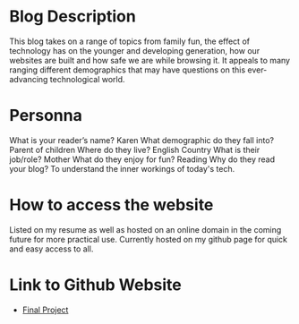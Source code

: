 # Blog Description

This blog takes on a range of topics from family fun, the effect of technology has on the younger and developing generation, how our websites are built and how safe we are while browsing it. It appeals to many ranging different demographics that may have questions on this ever-advancing technological world.

# Personna

What is your reader’s name?           Karen
What demographic do they fall into?   Parent of children
Where do they live?                   English Country
What is their job/role?               Mother
What do they enjoy for fun?           Reading
Why do they read your blog?           To understand the inner workings of today's tech.


# How to access the website

Listed on my resume as well as hosted on an online domain in the coming future for more practical use. Currently hosted on my github page for quick and easy access to all.

# Link to Github Website
- [Final Project](https://github.com/Hamza-exe/Final-Project-Blog.github.io/tree/main/Final-Project)